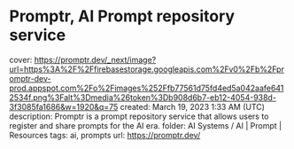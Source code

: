 # Promptr, AI Prompt repository service

cover: https://promptr.dev/_next/image?url=https%3A%2F%2Ffirebasestorage.googleapis.com%2Fv0%2Fb%2Fpromptr-dev-prod.appspot.com%2Fo%2Fimages%252Ffb77561d75fd4ed5a042aafe6412534f.png%3Falt%3Dmedia%26token%3Db908d6b7-eb12-4054-938d-3f3085fa1686&w=1920&q=75
created: March 19, 2023 1:33 AM (UTC)
description: Promptr is a prompt repository service that allows users to register and share prompts for the AI era.
folder: AI Systems / AI | Prompt | Resources
tags: ai, prompts
url: https://promptr.dev/